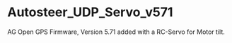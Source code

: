 # Autosteer_UDP_Servo_v571
 AG Open GPS Firmware, Version 5.71 added with a RC-Servo for Motor tilt.
